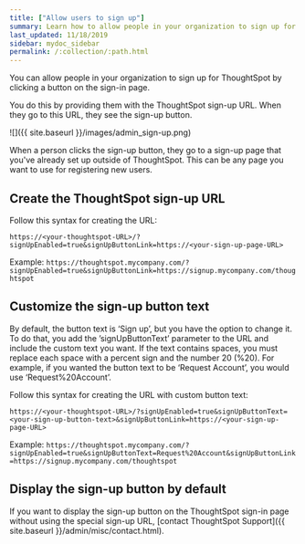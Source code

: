 ```yaml
---
title: ["Allow users to sign up"]
summary: Learn how to allow people in your organization to sign up for ThoughtSpot.
last_updated: 11/18/2019
sidebar: mydoc_sidebar
permalink: /:collection/:path.html
---
```

You can allow people in your organization to sign up for ThoughtSpot by clicking a button on the sign-in page.

You do this by providing them with the ThoughtSpot sign-up URL. When they go to this URL, they see the sign-up button.

![]({{ site.baseurl }}/images/admin_sign-up.png)

When a person clicks the sign-up button, they go to a sign-up page that you've already set up outside of ThoughtSpot. This can be any page you want to use for registering new users.

## Create the ThoughtSpot sign-up URL

Follow this syntax for creating the URL:

```
https://<your-thoughtspot-URL>/?signUpEnabled=true&signUpButtonLink=https://<your-sign-up-page-URL>
```

Example: `https://thoughtspot.mycompany.com/?signUpEnabled=true&signUpButtonLink=https://signup.mycompany.com/thoughtspot`

## Customize the sign-up button text

By default, the button text is ‘Sign up’, but you have the option to change it. To do that, you add the ’signUpButtonText’ parameter to the URL and include the custom text you want. If the text contains spaces, you must replace each space with a percent sign and the number 20 (%20). For example, if you wanted the button text to be ‘Request Account’, you would use ‘Request%20Account’.

Follow this syntax for creating the URL with custom button text:

```
https://<your-thoughtspot-URL>/?signUpEnabled=true&signUpButtonText=<your-sign-up-button-text>&signUpButtonLink=https://<your-sign-up-page-URL>
```

Example: `https://thoughtspot.mycompany.com/?signUpEnabled=true&signUpButtonText=Request%20Account&signUpButtonLink=https://signup.mycompany.com/thoughtspot`

## Display the sign-up button by default

If you want to display the sign-up button on the ThoughtSpot sign-in page without using the special sign-up URL, [contact ThoughtSpot Support]({{ site.baseurl }}/admin/misc/contact.html).

